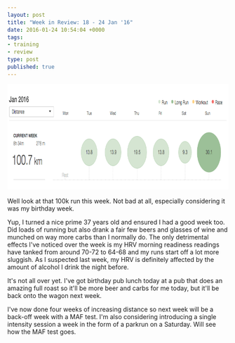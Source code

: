 ```yaml
---
layout: post
title: "Week in Review: 18 - 24 Jan '16"
date: 2016-01-24 10:54:04 +0000
tags:
- training
- review
type: post
published: true
---
```


<a href="/assets/week-in-review-18-24Jan16.png"><img alt="Week in Review: 18 - 24 Jan '16" src="/assets/week-in-review-18-24Jan16.png" width="840" height="240" class="center" /></a>

Well look at that 100k run this week.  Not bad at all, especially considering it was my birthday week.

Yup, I turned a nice prime 37 years old and ensured I had a good week too.  Did loads of running but also drank a fair few beers and glasses of wine and munched on way more carbs than I normally do.  The only detrimental effects I've noticed over the week is my HRV morning readiness readings have tanked from around 70-72 to 64-68 and my runs start off a lot more sluggish. As I suspected last week, my HRV is definitely affected by the amount of alcohol I drink the night before.

It's not all over yet. I've got birthday pub lunch today at a pub that does an amazing full roast so it'll be more beer and carbs for me today, but it'll be back onto the wagon next week.

I've now done four weeks of increasing distance so next week will be a back-off week with a MAF test.  I'm also considering introducing a single intensity session a week in the form of a parkrun on a Saturday.  Will see how the MAF test goes.
